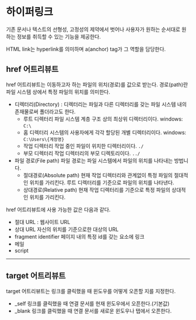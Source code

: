 # 하이퍼링크

기존 문서나 텍스트의 선형성, 고정성의 제약에서 벗어나 사용자가 원하는 순서대로 원하는 정보를 취득할 수 있는 기능을 제공한다.

HTML link는 hyperlink를 의미하며 a(anchor) tag가 그 역할을 담당한다.

## href 어트리뷰트

href 어트리뷰트는 이동하고자 하는 파일의 위치(경로)를 값으로 받는다. 경로(path)란 파일 시스템 상에서 특정 파일의 위치를 의미한다.

-   디렉터리(Directory)
    : 디렉터리는 파일과 다른 디렉터리를 갖는 파일 시스템 내의 존재물로써 폴더라고도 한다.
    -   루트 디렉터리
        파일 시스템 계층 구조 상의 최상위 디렉터리이다.
        windows: `C:\`
    -   홈 디렉터리
        시스템의 사용자에게 각각 할당된 개별 디렉터리이다.
        windows: `C:\Users\{계정명}`
    -   작업 디렉터리
        작업 중인 파일이 위치한 디렉터리이다.
        `./`
    -   부모 디렉터리
        작업 디렉터리의 부모 디렉토리이다.
        `../`
-   파일 경로(File path)
    파일 경로는 파일 시스템에서 파일의 위치를 나타내는 방법니다.
    -   절대경로(Absolute path)
        현재 작업 디렉터리와 관계없이 특정 파일의 절대적인 위치를 가리킨다. 루트 디렉터리를 기준으로 파일의 위치를 나타낸다.
    -   상대경로(Relative path)
        현재 작업 디렉터리를 기준으로 특정 파일의 상대적인 위치를 가리킨다.

href 어트리뷰트에 사용 가능한 값은 다음과 같다.

-   절대 URL
    : 웹사이트 URL
-   상대 URL
    자신의 위치를 기준으로한 대상의 URL
-   fragment identifier
    페이지 내의 특정 id를 갖는 요소에 링크
-   메일
-   script

---

## target 어트리뷰트

target 어트리뷰트는 링크를 클릭했을 때 윈도우를 어떻게 오픈할 지를 지정한다.

-   \_self
    링크를 클릭했을 때 연결 문서를 현재 윈도우에서 오픈한다.(기본값)
-   \_blank
    링크를 클릭했을 때 연결 문서를 새로운 윈도우나 탭에서 오픈한다.

